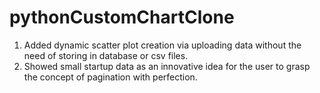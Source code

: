 # pythonCustomChartClone
1. Added dynamic scatter plot creation via uploading data without the need of storing in database or csv files.
2. Showed small startup data as an innovative idea for the user to grasp the concept of pagination with perfection.
